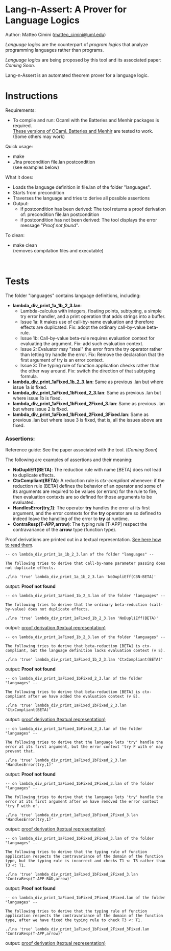 # Lang-n-Assert: A Prover for Language Logics

Author: Matteo Cimini (matteo_cimini@uml.edu)

<i>Language logics</i> are the counterpart of <i>program logics</i> that analyze programming languages rather than programs. 

<i>Language logics</i> are being proposed by this tool and its associated paper: <i>Coming Soon</i>. 

Lang-n-Assert is an automated theorem prover for a language logic. 


# <a name="instructions"></a>Instructions 

Requirements: 
<ul>
<li> To compile and run: Ocaml with the Batteries and Menhir packages is required.
<br/> <a href="dependencies.txt">These versions of OCaml, Batteries and Menhir</a> are tested to work. (Some others may work) 
</ul>

Quick usage: 
<ul>
<li> make 
<li> ./lna precondition file.lan postcondition
	<br/> (see examples below)
</ul>

What it does:  
<ul>
<li> Loads the language definition in file.lan of the folder "languages". 
<li> Starts from precondition
<li> Traverses the language and tries to derive all possible assertions
<li> Output:
	<ul>
	<li> if postcondition has been derived: The tool returns a proof derivation of: precondition file.lan postcondition
	<li> if postcondition has not been derived: The tool displays the error message "<i>Proof not found</i>". 
	</ul>
</ul>

To clean: 
<ul>
<li> make clean 
	<br /> (removes compilation files and executable) 
</ul>
<br />



# <a name="tests"></a>Tests

The folder "languages" contains language definitions, including: 
<ul>
<li> <b>lambda_div_print_1a_1b_2_3.lan</b>: 
<ul>
	<li> Lambda-calculus with integers, floating points, subtyping, a simple try error handler, and a print operation that adds strings into a buffer. 
	<li> Issue 1a: It makes use of call-by-name evaluation and therefore effects are duplicated. Fix: adopt the ordinary call-by-value beta-rule. 
	<li> Issue 1b: Call-by-value beta-rule requires evaluation context for evaluating the argument. Fix: add such evaluation context. 
	<li> Issue 2: Evaluator may "steal" the error from the try operator rather than letting try handle the error. Fix: Remove the declaration that the first argument of try is an error context. 
	<li> Issue 3: The typing rule of function application checks rather than the other way around. Fix: switch the direction of that subtyping formula. 
</ul>
<li> <b>lambda_div_print_1aFixed_1b_2_3.lan</b>: Same as previous .lan but where issue 1a is fixed. 
<li> <b>lambda_div_print_1aFixed_1bFixed_2_3.lan</b>: Same as previous .lan but where issue 1b is fixed. 
<li> <b>lambda_div_print_1aFixed_1bFixed_2Fixed_3.lan</b>: Same as previous .lan but where issue 2 is fixed. 
<li> <b>lambda_div_print_1aFixed_1bFixed_2Fixed_3Fixed.lan</b>: Same as previous .lan but where issue 3 is fixed, that is, all the issues above are fixed. 
</ul>

### Assertions: 
Reference guide: See the paper associated with the tool. (<i>Coming Soon</i>)

The following are examples of assertions and their meaning:  

<ul>
<li> <b>NoDupliEff(BETA)</b>: The reduction rule with name [BETA] does not lead to duplicate effects. 
<li> <b>CtxCompliant(BETA)</b>: A reduction rule is <i>ctx-compliant</i> whenever: if the reduction rule [BETA] defines the behavior of an operator and some of its arguments are required to be values (or errors) for the rule to fire, then evaluation contexts are so defined for those arguments to be evaluated.  
<li> <b>HandlesError(try,1)</b>: The operator <b>try</b> handles the error at its first argument, and the error contexts for the <b>try</b> operator are so defined to indeed leave the handling of the error to <b>try</b> at runtime. 
<li> <b>ContraResp(T-APP,arrow)</b>: The typing rule [T-APP] respect the contravariance of the <b>arrow</b> type (function type). 
</ul>


Proof derivations are printed out in a textual representation. <a href="tests/proofs_textual_representation.md">See here how to read them</a>.


```
-- on lambda_div_print_1a_1b_2_3.lan of the folder "languages" -- 

The following tries to derive that call-by-name parameter passing does not duplicate effects.   

./lna 'true' lambda_div_print_1a_1b_2_3.lan 'NoDupliEff(CBN-BETA)'
```
output: <b>Proof not found</b>



```
-- on lambda_div_print_1aFixed_1b_2_3.lan of the folder "languages" -- 

The following tries to derive that the ordinary beta-reduction (call-by-value) does not duplicate effects.   

./lna 'true' lambda_div_print_1aFixed_1b_2_3.lan 'NoDupliEff(BETA)'
```
output: <a href="tests/lambda_div_print_1aFixed_1b_2_3.proof.txt">proof derivation (textual representation)</a>



```
-- on lambda_div_print_1aFixed_1b_2_3.lan of the folder "languages" -- 

The following tries to derive that beta-reduction [BETA] is ctx-compliant, but the language definition lacks evaluation context (v E).   

./lna 'true' lambda_div_print_1aFixed_1b_2_3.lan 'CtxCompliant(BETA)'
```
output: <b>Proof not found</b>



```
-- on lambda_div_print_1aFixed_1bFixed_2_3.lan of the folder "languages" -- 

The following tries to derive that beta-reduction [BETA] is ctx-compliant after we have added the evaluation context (v E).   

./lna 'true' lambda_div_print_1aFixed_1bFixed_2_3.lan 'CtxCompliant(BETA)'
```
output: <a href="tests/lambda_div_print_1aFixed_1bFixed_2_3.proof.txt">proof derivation (textual representation)</a>



```
-- on lambda_div_print_1aFixed_1bFixed_2_3.lan of the folder "languages" -- 

The following tries to derive that the language lets 'try' handle the error at its first argument, but the error context 'try F with e' may prevent that.     

./lna 'true' lambda_div_print_1aFixed_1bFixed_2_3.lan 'HandlesError(try,1)'
```
output: <b>Proof not found</b>



```
-- on lambda_div_print_1aFixed_1bFixed_2Fixed_3.lan of the folder "languages" -- 

The following tries to derive that the language lets 'try' handle the error at its first argument after we have removed the error context 'try F with e'. 

./lna 'true' lambda_div_print_1aFixed_1bFixed_2Fixed_3.lan 'HandlesError(try,1)'
```
output: <a href="tests/lambda_div_print_1aFixed_1bFixed_2Fixed_3.proof.txt">proof derivation (textual representation)</a>



```
-- on lambda_div_print_1aFixed_1bFixed_2Fixed_3.lan of the folder "languages" -- 

The following tries to derive that the typing rule of function application respects the contravariance of the domain of the function type, but the typing rule is incorrect and checks T1 <: T3 rather than T3 <: T1.

./lna 'true' lambda_div_print_1aFixed_1bFixed_2Fixed_3.lan 'ContraResp(T-APP-BAD,arrow)'
```
output: <b>Proof not found</b>



```
-- on lambda_div_print_1aFixed_1bFixed_2Fixed_3Fixed.lan of the folder "languages" -- 

The following tries to derive that the typing rule of function application respects the contravariance of the domain of the function type, after we have fixed the typing rule to check T3 <: T1.

./lna 'true' lambda_div_print_1aFixed_1bFixed_2Fixed_3Fixed.lan 'ContraResp(T-APP,arrow)'
```
output: <a href="tests/lambda_div_print_1aFixed_1bFixed_2Fixed_3.proof.txt">proof derivation (textual representation)</a>



